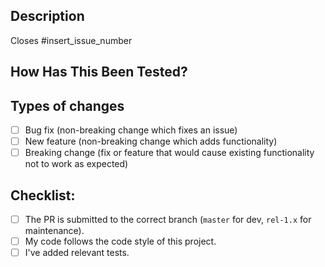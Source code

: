 ## Description

Closes #insert_issue_number

## How Has This Been Tested?

## Types of changes

- [ ] Bug fix (non-breaking change which fixes an issue)
- [ ] New feature (non-breaking change which adds functionality)
- [ ] Breaking change (fix or feature that would cause existing functionality not to work as expected)

## Checklist:

- [ ] The PR is submitted to the correct branch (`master` for dev, `rel-1.x` for maintenance).
- [ ] My code follows the code style of this project.
- [ ] I've added relevant tests.
